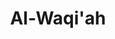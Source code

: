 ---
title: "Al-Waqi'ah"
arabic: "الواقعة"
no: 56
arabic_no: ٥٦
ayah: 96
slug: al-waqiah
prev: ar-rahman
next: al-hadid
---